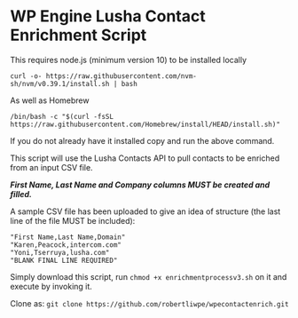 # WP Engine Lusha Contact Enrichment Script
This requires node.js (minimum version 10) to be installed locally

`curl -o- https://raw.githubusercontent.com/nvm-sh/nvm/v0.39.1/install.sh | bash`

As well as Homebrew

`/bin/bash -c "$(curl -fsSL https://raw.githubusercontent.com/Homebrew/install/HEAD/install.sh)"`

If you do not already have it installed copy and run the above command.

This script will use the Lusha Contacts API to pull contacts to be enriched
from an input CSV file.

***First Name, Last Name and Company columns MUST be created and filled.***

A sample CSV file has been uploaded to give an idea of structure (the last line of the file MUST be included):

```
"First Name,Last Name,Domain"
"Karen,Peacock,intercom.com"
"Yoni,Tserruya,lusha.com"
"BLANK FINAL LINE REQUIRED"
```

Simply download this script, run `chmod +x enrichmentprocessv3.sh` on it and execute by
invoking it.

Clone as: 
`git clone https://github.com/robertliwpe/wpecontactenrich.git`
